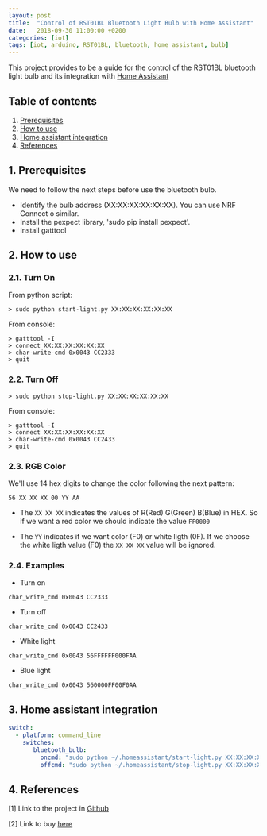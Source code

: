 ```yaml
---
layout: post
title:  "Control of RST01BL Bluetooth Light Bulb with Home Assistant"
date:   2018-09-30 11:00:00 +0200
categories: [iot]
tags: [iot, arduino, RST01BL, bluetooth, home assistant, bulb]
---
```


This project provides to be a guide for the control of the RST01BL bluetooth light bulb and its integration with [Home Assistant](https://home-assistant.io/)

## Table of contents

1. [Prerequisites](#section1)
2. [How to use](#section2)
3. [Home assistant integration](#section3)
4. [References](#section4)

## <a name="section1"></a> 1. Prerequisites

We need to follow the next steps before use the bluetooth bulb.

* Identify the bulb address (XX:XX:XX:XX:XX:XX). You can use NRF Connect o similar.
* Install the pexpect library, 'sudo pip install pexpect'.
* Install gatttool

## <a name="section2"></a> 2. How to use

### 2.1. Turn On

From python script:

```
> sudo python start-light.py XX:XX:XX:XX:XX:XX
```

From console:

```
> gatttool -I
> connect XX:XX:XX:XX:XX:XX
> char-write-cmd 0x0043 CC2333
> quit
```

### 2.2. Turn Off

```
> sudo python stop-light.py XX:XX:XX:XX:XX:XX
```

From console:

```
> gatttool -I
> connect XX:XX:XX:XX:XX:XX
> char-write-cmd 0x0043 CC2433
> quit
```

### 2.3. RGB Color

We'll use 14 hex digits to change the color following the next pattern:

```
56 XX XX XX 00 YY AA
```

* The `XX XX XX` indicates the values of R(Red) G(Green) B(Blue) in HEX. So if we want a red color we should indicate the value `FF0000`

* The `YY` indicates if we want color (F0) or white ligth (0F). If we choose the white ligth value (F0) the `XX XX XX` value will be ignored. 

### 2.4. Examples

* Turn on
```
char_write_cmd 0x0043 CC2333
```

* Turn off
```
char_write_cmd 0x0043 CC2433
```

* White light
```
char_write_cmd 0x0043 56FFFFFF000FAA
```

* Blue light
```
char_write_cmd 0x0043 560000FF00F0AA
```

## <a name="section3"></a> 3. Home assistant integration

```yaml
switch:
  - platform: command_line
    switches:
       bluetooth_bulb:
         oncmd: "sudo python ~/.homeassistant/start-light.py XX:XX:XX:XX:XX:XX"
         offcmd: "sudo python ~/.homeassistant/stop-light.py XX:XX:XX:XX:XX:XX"   
```

## <a name="section4"></a> 4. References

[1] Link to the project in [Github][github-link]

[2] Link to buy [here][here-link] 


[github-link]: https://github.com/frandorado/iot-projects/tree/master/rst01bl-bluetooth-ligth-bulb
[here-link]: http://www.dx.com/p/rst01bl-e27-7w-wireless-bluetooth-4-0-music-smart-28-led-light-bulb-rgb-400lm-3000k-ac-85-265v-391147

